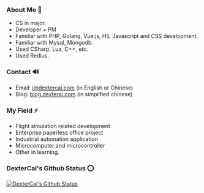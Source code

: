 ### About Me 👋
- CS in major.
- Developer + PM
- Familiar with PHP, Golang, Vue.js, H5, Javascript and CSS development.
- Familiar with Mysql, Mongodb.
- Used CSharp, Lua, C++, etc.
- Used Redius.

### Contact 🔊
- Email: i@dextercai.com (in English or Chinese)
- Blog: [blog.dexterai.com](blog.dexterai.com) (in simplified chinese)

### My Field ⚡
- Flight simulation related development
- Enterprise paperless office project
- Industrial automation application
- Microcomputer and microcontroller
- Other in learning.

### DexterCai's Github Status ⭕
[![DexterCai's Github Status](https://github-readme-stats.vercel.app/api?username=dextercai)](https://github.com/dextercai)
